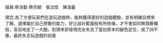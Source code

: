 組員:蔡浩勤  蔡宗穎　張汶煜　陳淯鑫

理念:為了方便玩家們在遊玩遊戲時，能夠獲得更好的遊戲體驗，並有明確目標來了解、選擇屬於自己想要的能力，好比設計藍圖般有所依循，才不會如同無頭蒼蠅般，盲目地走了一大圈，到頭來卻發現完全失去了當初原本的腳色定位，成了四不像，最終失去玩遊戲的初衷
